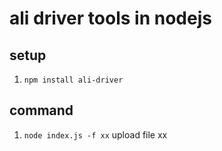 # ali driver tools in nodejs

## setup

1. `npm install ali-driver`

## command

1. `node index.js -f xx` upload file xx
